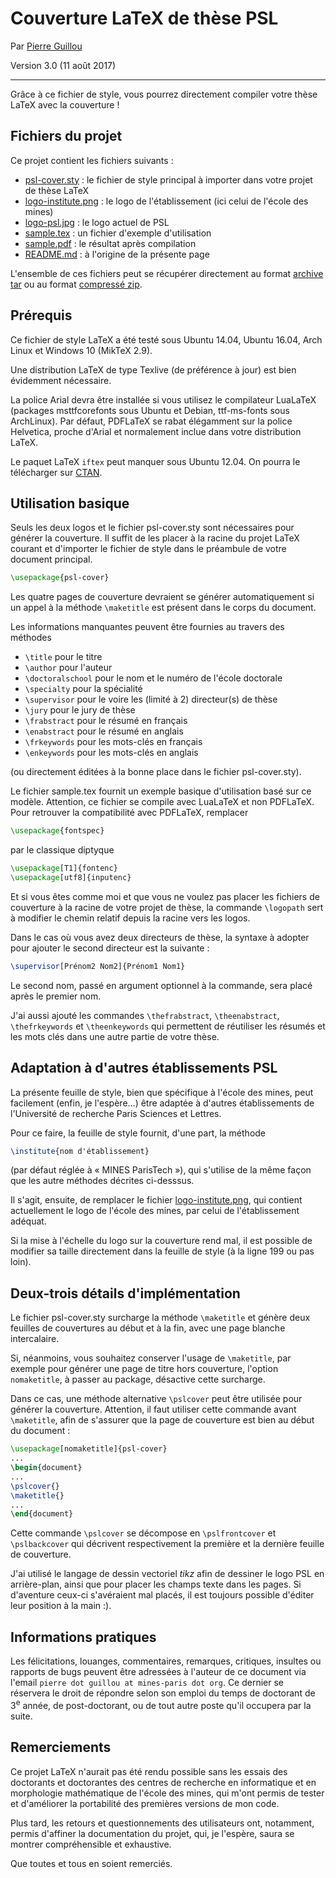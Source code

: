 Couverture LaTeX de thèse PSL
=============================

Par [Pierre Guillou](https://pierre.guillou.net)

Version 3.0 (11 août 2017)

****

Grâce à ce fichier de style, vous pourrez directement compiler votre
thèse LaTeX avec la couverture !

Fichiers du projet
------------------

Ce projet contient les fichiers suivants :

* [psl-cover.sty](psl-cover.sty) : le fichier de style principal à
  importer dans votre projet de thèse LaTeX
* [logo-institute.png](logo-institute.png) : le logo de
  l'établissement (ici celui de l'école des mines)
* [logo-psl.jpg](logo-psl.jpg) : le logo actuel de PSL
* [sample.tex](sample.tex) : un fichier d'exemple d'utilisation
* [sample.pdf](sample.pdf) : le résultat après compilation
* [README.md](README.md) : à l'origine de la présente page

L'ensemble de ces fichiers peut se récupérer directement au format
[archive tar](psl-cover.tar) ou au format
[compressé zip](psl-cover.zip).

Prérequis
---------

Ce fichier de style LaTeX a été testé sous Ubuntu 14.04, Ubuntu 16.04,
Arch Linux et Windows 10 (MikTeX 2.9).

Une distribution LaTeX de type Texlive (de préférence à jour) est bien
évidemment nécessaire.

La police Arial devra être installée si vous utilisez le compilateur
LuaLaTeX (packages msttfcorefonts sous Ubuntu et Debian, ttf-ms-fonts
sous ArchLinux). Par défaut, PDFLaTeX se rabat élégamment sur la
police Helvetica, proche d'Arial et normalement inclue dans votre
distribution LaTeX.

Le paquet LaTeX `iftex` peut manquer sous Ubuntu 12.04. On pourra le
télécharger sur
[CTAN](https://www.ctan.org/tex-archive/macros/latex/contrib/iftex).

Utilisation basique
-------------------

Seuls les deux logos et le fichier psl-cover.sty sont nécessaires pour
générer la couverture. Il suffit de les placer à la racine du projet
LaTeX courant et d'importer le fichier de style dans le préambule de
votre document principal.

```latex
\usepackage{psl-cover}
```

Les quatre pages de couverture devraient se générer automatiquement si
un appel à la méthode `\maketitle` est présent dans le corps du
document.

Les informations manquantes peuvent être fournies au travers des méthodes

* `\title` pour le titre
* `\author` pour l'auteur
* `\doctoralschool` pour le nom et le numéro de l'école doctorale
* `\specialty` pour la spécialité
* `\supervisor` pour le voire les (limité à 2) directeur(s) de thèse
* `\jury` pour le jury de thèse
* `\frabstract` pour le résumé en français
* `\enabstract` pour le résumé en anglais
* `\frkeywords` pour les mots-clés en français
* `\enkeywords` pour les mots-clés en anglais

(ou directement éditées à la bonne place dans le fichier psl-cover.sty).

Le fichier sample.tex fournit un exemple basique d'utilisation basé
sur ce modèle.  Attention, ce fichier se compile avec LuaLaTeX et non
PDFLaTeX. Pour retrouver la compatibilité avec PDFLaTeX, remplacer

```latex
\usepackage{fontspec}
```

par le classique diptyque

```latex
\usepackage[T1]{fontenc}
\usepackage[utf8]{inputenc}
```

Et si vous êtes comme moi et que vous ne voulez pas placer les
fichiers de couverture à la racine de votre projet de thèse, la
commande `\logopath` sert à modifier le chemin relatif depuis la
racine vers les logos.

Dans le cas où vous avez deux directeurs de thèse, la syntaxe à
adopter pour ajouter le second directeur est la suivante :

```latex
\supervisor[Prénom2 Nom2]{Prénom1 Nom1}
```

Le second nom, passé en argument optionnel à la commande, sera placé
après le premier nom.

J'ai aussi ajouté les commandes `\thefrabstract`, `\theenabstract`,
`\thefrkeywords` et `\theenkeywords` qui permettent de réutiliser les
résumés et les mots clés dans une autre partie de votre thèse.

Adaptation à d'autres établissements PSL
----------------------------------------

La présente feuille de style, bien que spécifique à l'école des mines,
peut facilement (enfin, je l'espère…) être adaptée à d'autres
établissements de l'Université de recherche Paris Sciences et Lettres.

Pour ce faire, la feuille de style fournit, d'une part, la méthode

```latex
\institute{nom d'établissement}
```

(par défaut réglée à « MINES ParisTech »), qui s'utilise de la même
façon que les autre méthodes décrites ci-desssus.

Il s'agit, ensuite, de remplacer le
fichier [logo-institute.png](logo-institute.png), qui contient
actuellement le logo de l'école des mines, par celui de
l'établissement adéquat.

Si la mise à l'échelle du logo sur la couverture rend mal, il est
possible de modifier sa taille directement dans la feuille de style (à
la ligne 199 ou pas loin).

Deux-trois détails d'implémentation
-----------------------------------

Le fichier psl-cover.sty surcharge la méthode `\maketitle` et génère
deux feuilles de couvertures au début et à la fin, avec une page
blanche intercalaire.

Si, néanmoins, vous souhaitez conserver l'usage de `\maketitle`, par
exemple pour générer une page de titre hors couverture, l'option
`nomaketitle`, à passer au package, désactive cette surcharge.

Dans ce cas, une méthode alternative `\pslcover` peut être utilisée
pour générer la couverture. Attention, il faut utiliser cette commande
avant `\maketitle`, afin de s'assurer que la page de couverture est
bien au début du document :

```latex
\usepackage[nomaketitle]{psl-cover}
...
\begin{document}
...
\pslcover{}
\maketitle{}
...
\end{document}
```

Cette commande `\pslcover` se décompose en `\pslfrontcover` et
`\pslbackcover` qui décrivent respectivement la première et la
dernière feuille de couverture.

J'ai utilisé le langage de dessin vectoriel *tikz* afin de dessiner le
logo PSL en arrière-plan, ainsi que pour placer les champs texte dans
les pages. Si d'aventure ceux-ci s'avéraient mal placés, il est
toujours possible d'éditer leur position à la main :).

Informations pratiques
----------------------

Les félicitations, louanges, commentaires, remarques, critiques,
insultes ou rapports de bugs peuvent être adressées à l'auteur de ce
document via l'email `pierre dot guillou at mines-paris dot org`. Ce
dernier se réservera le droit de répondre selon son emploi du temps de
doctorant de 3<sup>e</sup> année, de post-doctorant, ou de tout autre
poste qu'il occupera par la suite.

Remerciements
-------------

Ce projet LaTeX n'aurait pas été rendu possible sans les essais des
doctorants et doctorantes des centres de recherche en informatique et
en morphologie mathématique de l'école des mines, qui m'ont permis de
tester et d'améliorer la portabilité des premières versions de mon
code.

Plus tard, les retours et questionnements des utilisateurs ont,
notamment, permis d'affiner la documentation du projet, qui, je
l'espère, saura se montrer compréhensible et exhaustive.

Que toutes et tous en soient remerciés.

